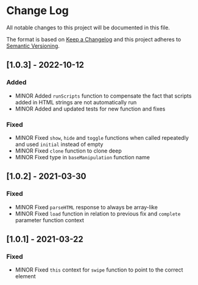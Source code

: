 # Change Log
All notable changes to this project will be documented in this file.

The format is based on [Keep a Changelog](http://keepachangelog.com/)
and this project adheres to [Semantic Versioning](http://semver.org/).

## [1.0.3] - 2022-10-12

### Added

- MINOR Added `runScripts` function to compensate the fact that scripts added in HTML strings are not automatically run
- MINOR Added and updated tests for new function and fixes
 
### Fixed
 
- MINOR Fixed `show`, `hide` and `toggle` functions when called repeatedly and used `initial` instead of empty
- MINOR Fixed `clone` function to clone deep
- MINOR Fixed type in `baseManipulation` function name

## [1.0.2] - 2021-03-30
 
### Fixed
 
- MINOR Fixed `parseHTML` response to always be array-like
- MINOR Fixed `load` function in relation to previous fix and `complete` parameter function context

## [1.0.1] - 2021-03-22
 
### Fixed
 
- MINOR Fixed `this` context for `swipe` function to point to the correct element
